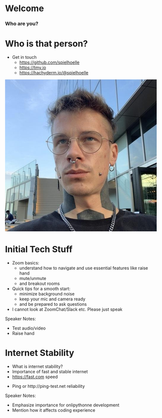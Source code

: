 # Welcome

### Who are you?


# Who is that person?

- Get in touch <!-- .element: class="fragment" data-fragment-index="12" -->
  - https://github.com/spielhoelle
  - https://tmy.io
  - https://hachyderm.io/@spielhoelle

<img src="./data/img/1.jpg" alt="image" width="500">
</div>


# Initial Tech Stuff

- Zoom basics: <!-- .element: class="fragment" data-fragment-index="2" -->
  - understand how to navigate and use essential features like raise hand <!-- .element: class="fragment" data-fragment-index="3" -->
  - mute/unmute <!-- .element: class="fragment" data-fragment-index="4" -->
  - and breakout rooms <!-- .element: class="fragment" data-fragment-index="5" -->
- Quick tips for a smooth start:  <!-- .element: class="fragment" data-fragment-index="6" -->
  - minimize background noise <!-- .element: class="fragment" data-fragment-index="7" -->
  - keep your mic and camera ready <!-- .element: class="fragment" data-fragment-index="8" -->
  - and be prepared to ask questions <!-- .element: class="fragment" data-fragment-index="9" -->
- I cannot look at ZoomChat/Slack etc. Please just speak <!-- .element: class="fragment" data-fragment-index="10" -->

Speaker Notes:

- Test audio/video
- Raise hand


# Internet Stability

- What is internet stability? <!-- .element: class="fragment" data-fragment-index="2" -->
- Importance of fast and stable internet <!-- .element: class="fragment" data-fragment-index="3" -->
- <span>https://fast.com speed</span> <!-- .element: class="fragment" data-fragment-index="4" -->
- <p>Ping or http://ping-test.net reliability</p>  <!-- .element: class="fragment" data-fragment-index="5" -->

Speaker Notes:

- Emphasize importance for onlipythonne development
- Mention how it affects coding experience
